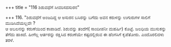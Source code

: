 +++
title = "116 ಶಿಶುವಧೆಗೆ ಸೀವರಿಸದಸುರನ"

+++
116. "ಶಿಶುವಧೆಗೆ ಅಂಜದಿದ್ದ ಆ ಅಸುರನ ಬಸಿರನ್ನು ಬಗೆದು ಅವನ ಕರುಳನ್ನು ಉಗುರುಗಳ ಸಾಲಿಗೆ ಮುಡಿಸಿದೆಯಲ್ಲವೇ ?   
ಆ ಅಬಲನನ್ನು ಕರುಣೆಯಿಂದ ಕಾಪಾಡಿದೆ. ಶಿಶುವನ್ನು ತಂದೆಗೆ( ಸಾಂದೀಪನೀ ಮಹರ್ಷಿ) ಕೊಟ್ಟೆ. ಜಲಧಿಯ ಮುಸುಕನ್ನು ತೆಗೆದು ಹಾಕಿದೆ. ಹೀಗೆಲ್ಲ ಆರ್ತರನ್ನು ರಕ್ಷಿಸಿದ ಕರುಣೆಯೇ ಕಷ್ಟದಲ್ಲಿರುವ ಈ ಹೆಂಗಸಿಗೆ ಕೃಪೆತೋರು. ಎಂದೊರಲಿದಳು ತರಳೆ.